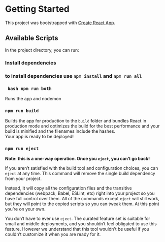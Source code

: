 # Getting Started

This project was bootstrapped with [Create React App](https://github.com/facebook/create-react-app).

## Available Scripts

In the project directory, you can run:

### Install dependencies

### to install dependencies use `npm install` and `npm run all`

### ``` bash npm run both```

Runs the app and nodemon

### `npm run build`

Builds the app for production to the `build` folder and bundles React in production mode and optimizes the build for the best performance
and your build is minified and the filenames include the hashes.\
Your app is ready to be deployed!

### `npm run eject`

**Note: this is a one-way operation. Once you `eject`, you can’t go back!**

If you aren’t satisfied with the build tool and configuration choices, you can `eject` at any time. This command will remove the single build dependency from your project.

Instead, it will copy all the configuration files and the transitive dependencies (webpack, Babel, ESLint, etc) right into your project so you have full control over them. All of the commands except `eject` will still work, but they will point to the copied scripts so you can tweak them. At this point you’re on your own.

You don’t have to ever use `eject`. The curated feature set is suitable for small and middle deployments, and you shouldn’t feel obligated to use this feature. However we understand that this tool wouldn’t be useful if you couldn’t customize it when you are ready for it.
